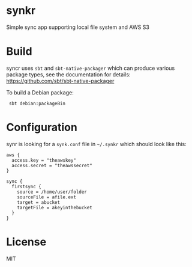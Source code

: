 synkr
=====

Simple sync app supporting local file system and AWS S3

Build
=====

syncr uses `sbt` and `sbt-native-packager` which can produce various package types, see the documentation for details: https://github.com/sbt/sbt-native-packager

To build a Debian package:

     sbt debian:packageBin


Configuration
=============

synr is looking for a `synk.conf` file in `~/.synkr`
which should look like this:

```
aws {
  access.key = "theawskey"
  access.secret = "theawssecret"
}

sync {
  firstsync {
    source = /home/user/folder
    sourceFile = afile.ext
    target = abucket
    targetFile = akeyinthebucket
  }
}
```

License
=======

MIT
